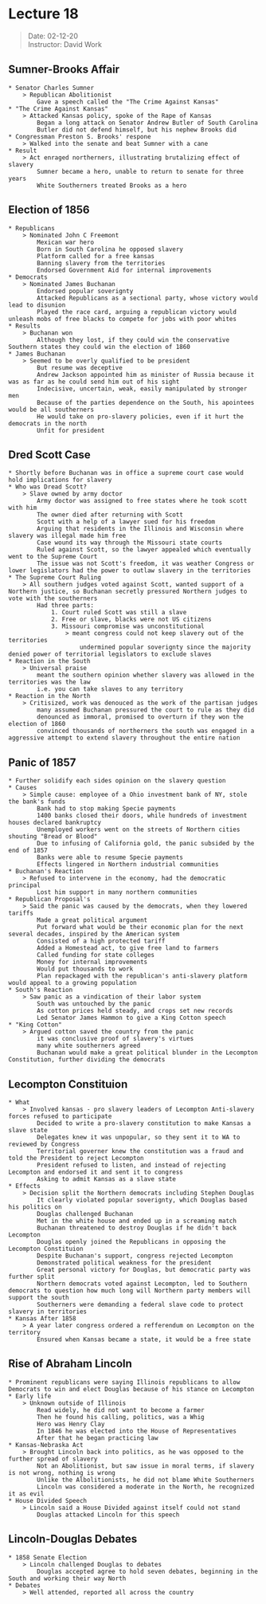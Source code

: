 # Lecture 18  
> Date: 02-12-20  
> Instructor: David Work  
  
## Sumner-Brooks Affair  
    * Senator Charles Sumner  
        > Republican Abolitionist  
            Gave a speech called the "The Crime Against Kansas"  
    * "The Crime Against Kansas"  
        > Attacked Kansas policy, spoke of the Rape of Kansas  
            Began a long attack on Senator Andrew Butler of South Carolina  
            Butler did not defend himself, but his nephew Brooks did  
    * Congressman Preston S. Brooks' respone  
        > Walked into the senate and beat Sumner with a cane  
    * Result  
        > Act enraged northerners, illustrating brutalizing effect of slavery  
            Sumner became a hero, unable to return to senate for three years  
            White Southerners treated Brooks as a hero  
  
## Election of 1856  
    * Republicans    
        > Nominated John C Freemont  
            Mexican war hero  
            Born in South Carolina he opposed slavery  
            Platform called for a free kansas  
            Banning slavery from the territories  
            Endorsed Government Aid for internal improvements  
    * Democrats  
        > Nominated James Buchanan  
            Endorsed popular soverignty  
            Attacked Republicans as a sectional party, whose victory would lead to disunion  
            Played the race card, arguing a republican victory would unleash mobs of free blacks to compete for jobs with poor whites  
    * Results  
        > Buchanan won  
            Although they lost, if they could win the conservative Southern states they could win the election of 1860  
    * James Buchanan  
        > Seemed to be overly qualified to be president  
            But resume was deceptive  
            Andrew Jackson appointed him as minister of Russia because it was as far as he could send him out of his sight  
            Indecisive, uncertain, weak, easily manipulated by stronger men  
            Because of the parties dependence on the South, his apointees would be all southerners  
            He would take on pro-slavery policies, even if it hurt the democrats in the north  
            Unfit for president  
  
## Dred Scott Case  
    * Shortly before Buchanan was in office a supreme court case would hold implications for slavery  
    * Who was Dread Scott?  
        > Slave owned by army doctor  
            Army doctor was assigned to free states where he took scott with him  
            The owner died after returning with Scott  
            Scott with a help of a lawyer sued for his freedom  
            Arguing that residents in the Illinois and Wisconsin where slavery was illegal made him free  
            Case wound its way through the Missouri state courts  
            Ruled against Scott, so the lawyer appealed which eventually went to the Supreme Court  
            The issue was not Scott's freedom, it was weather Congress or lower legislators had the power to outlaw slavery in the territories  
    * The Supreme Court Ruling  
        > All southern judges voted against Scott, wanted support of a Northern justice, so Buchanan secretly pressured Northern judges to vote with the southerners  
            Had three parts:  
                1. Court ruled Scott was still a slave  
                2. Free or slave, blacks were not US citizens  
                3. Missouri compromise was unconstitutional  
                    > meant congress could not keep slavery out of the territories  
                        undermined popular soverignty since the majority denied power of territorial legislators to exclude slaves  
    * Reaction in the South  
        > Universal praise  
            meant the southern opinion whether slavery was allowed in the territories was the law   
            i.e. you can take slaves to any territory  
    * Reaction in the North  
        > Critisized, work was denouced as the work of the partisan judges  
            many assumed Buchanan pressured the court to rule as they did  
            denounced as immoral, promised to overturn if they won the election of 1860  
            convinced thousands of northerners the south was engaged in a aggressive attempt to extend slavery throughout the entire nation  
  
## Panic of 1857  
    * Further solidify each sides opinion on the slavery question  
    * Causes  
        > Simple cause: employee of a Ohio investment bank of NY, stole the bank's funds  
            Bank had to stop making Specie payments  
            1400 banks closed their doors, while hundreds of investment houses declared bankruptcy  
            Unemployed workers went on the streets of Northern cities shouting "Bread or Blood"  
            Due to infusing of California gold, the panic subsided by the end of 1857  
            Banks were able to resume Specie payments  
            Effects lingered in Northern industrial communities  
    * Buchanan's Reaction  
        > Refused to intervene in the economy, had the democratic principal  
            Lost him support in many northern communities  
    * Republican Proposal's  
        > Said the panic was caused by the democrats, when they lowered tariffs  
            Made a great political argument  
            Put forward what would be their economic plan for the next several decades, inspired by the American system  
            Consisted of a high protected tariff  
            Added a Homestead act, to give free land to farmers  
            Called funding for state colleges  
            Money for internal improvements  
            Would put thousands to work  
            Plan repackaged with the republican's anti-slavery platform would appeal to a growing population  
    * South's Reaction  
        > Saw panic as a vindication of their labor system  
            South was untouched by the panic  
            As cotton prices held steady, and crops set new records  
            Led Senator James Hammon to give a King Cotton speech  
    * "King Cotton"  
        > Argued cotton saved the country from the panic  
            it was conclusive proof of slavery's virtues  
            many white southerners agreed  
            Buchanan would make a great political blunder in the Lecompton Constitution, further dividing the democrats  
  
## Lecompton Constituion  
    * What  
        > Involved kansas - pro slavery leaders of Lecompton Anti-slavery forces refused to participate  
            Decided to write a pro-slavery constitution to make Kansas a slave state  
            Delegates knew it was unpopular, so they sent it to WA to reviewed by Congress  
            Territorial governer knew the constitution was a fraud and told the President to reject Lecompton  
            President refused to listen, and instead of rejecting Lecompton and endorsed it and sent it to congress  
            Asking to admit Kansas as a slave state  
    * Effects  
        > Decision split the Northern democrats including Stephen Douglas  
            It clearly violated popular soverignty, which Douglas based his politics on  
            Douglas challenged Buchanan  
            Met in the white house and ended up in a screaming match  
            Buchanan threatened to destroy Douglas if he didn't back Lecompton  
            Douglas openly joined the Republicans in opposing the Lecompton Constituion  
            Despite Buchanan's support, congress rejected Lecompton  
            Demonstrated political weakness for the president  
            Great personal victory for Douglas, but democratic party was further split  
            Northern democrats voted against Lecompton, led to Southern democrats to question how much long will Northern party members will support the south  
            Southerners were demanding a federal slave code to protect slavery in territories  
    * Kansas After 1858  
        > A year later congress ordered a refferendum on Lecompton on the territory  
            Ensured when Kansas became a state, it would be a free state  
## Rise of Abraham Lincoln  
    * Prominent republicans were saying Illinois republicans to allow Democrats to win and elect Douglas because of his stance on Lecompton  
    * Early life  
        > Unknown outside of Illinois  
            Read widely, he did not want to become a farmer  
            Then he found his calling, politics, was a Whig  
            Hero was Henry Clay  
            In 1846 he was elected into the House of Representatives   
            After that he began practicing law  
    * Kansas-Nebraska Act   
        > Brought Lincoln back into politics, as he was opposed to the further spread of slavery  
            Not an Abolitionist, but saw issue in moral terms, if slavery is not wrong, nothing is wrong  
            Unlike the Albolitionists, he did not blame White Southerners  
            Lincoln was considered a moderate in the North, he recognized it as evil  
    * House Divided Speech  
        > Lincoln said a House Divided against itself could not stand  
            Douglas attacked Lincoln for this speech  
  
## Lincoln-Douglas Debates  
    * 1858 Senate Election  
        > Lincoln challenged Douglas to debates  
            Douglas accepted agree to hold seven debates, beginning in the South and working their way North  
    * Debates  
        > Well attended, reported all across the country  
